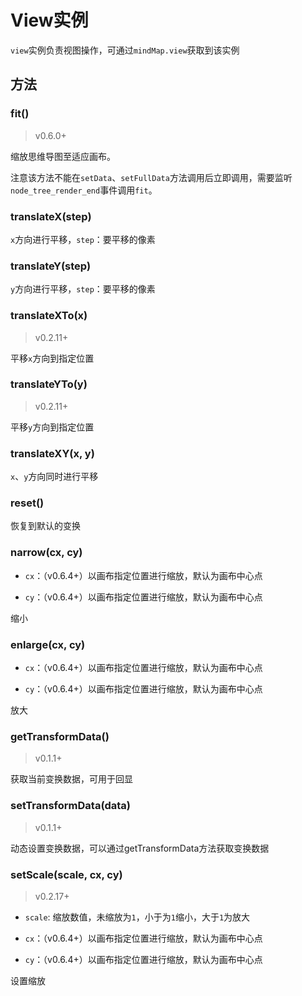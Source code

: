 # View实例

`view`实例负责视图操作，可通过`mindMap.view`获取到该实例

## 方法

### fit()

> v0.6.0+

缩放思维导图至适应画布。

注意该方法不能在`setData`、`setFullData`方法调用后立即调用，需要监听`node_tree_render_end`事件调用`fit`。

### translateX(step)

`x`方向进行平移，`step`：要平移的像素

### translateY(step)

`y`方向进行平移，`step`：要平移的像素

### translateXTo(x)

> v0.2.11+

平移`x`方向到指定位置

### translateYTo(y)

> v0.2.11+

平移`y`方向到指定位置

### translateXY(x, y)

`x`、`y`方向同时进行平移

### reset()

恢复到默认的变换

### narrow(cx, cy)

- `cx`：（v0.6.4+）以画布指定位置进行缩放，默认为画布中心点

- `cy`：（v0.6.4+）以画布指定位置进行缩放，默认为画布中心点

缩小

### enlarge(cx, cy)

- `cx`：（v0.6.4+）以画布指定位置进行缩放，默认为画布中心点

- `cy`：（v0.6.4+）以画布指定位置进行缩放，默认为画布中心点

放大

### getTransformData()

> v0.1.1+

获取当前变换数据，可用于回显

### setTransformData(data)

> v0.1.1+

动态设置变换数据，可以通过getTransformData方法获取变换数据

### setScale(scale, cx, cy)

> v0.2.17+

- `scale`: 缩放数值，未缩放为`1`，小于为`1`缩小，大于`1`为放大

- `cx`：（v0.6.4+）以画布指定位置进行缩放，默认为画布中心点

- `cy`：（v0.6.4+）以画布指定位置进行缩放，默认为画布中心点

设置缩放

